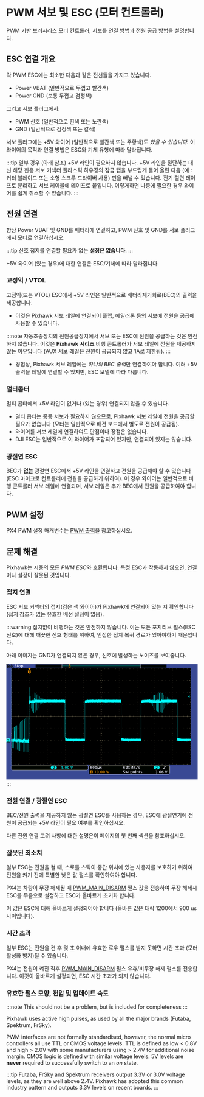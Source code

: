 # PWM 서보 및 ESC (모터 컨트롤러)

PWM 기반 브러시리스 모터 컨트롤러, 서보를 연결 방법과 전원 공급 방법을 설명합니다.

## ESC 연결 개요

각 PWM ESC에는 최소한 다음과 같은 전선들을 가지고 있습니다.

- Power VBAT (일반적으로 두껍고 빨간색)
- Power GND (보통 두껍고 검정색)

그리고 서보 플러그에서:

- PWM 신호 (일반적으로 흰색 또는 노란색)
- GND (일반적으로 검정색 또는 갈색)

서보 플러그에는 +5V 와이어 (일반적으로 빨간색 또는 주황색)도 *있을 수 있습니다*. 이 와이어의 목적과 연결 방법은 ESC와 기체 유형에 따라 달라집니다.

:::tip
일부 경우 (아래 참조) +5V 라인이 필요하지 않습니다. +5V 라인을 절단하는 대신 해당 핀용 서보 커넥터 플라스틱 하우징의 잠금 탭을 부드럽게 들어 올린 다음 (예 : 커터 블레이드 또는 소형 스크루 드라이버 사용) 핀을 빼낼 수 있습니다. 전기 절연 테이프로 분리하고 서보 케이블에 테이프로 붙입니다. 이렇게하면 나중에 필요한 경우 와이어를 쉽게 취소할 수 있습니다.
:::

## 전원 연결

항상 Power VBAT 및 GND를 배터리에 연결하고, PWM 신호 및 GND를 서보 플러그에서 모터로 연결하십시오.

:::tip
신호 접지를 연결할 필요가 없는 **설정은 없습니다**.
:::

+5V 와이어 (있는 경우)에 대한 연결은 ESC/기체에 따라 달라집니다.

### 고정익 / VTOL

고정익(또는 VTOL) ESC에서 +5V 라인은 일반적으로 배터리제거회로(BEC)의 출력을 제공합니다.

- 이것은 Pixhawk 서보 레일에 연결되어 플랩, 에일러론 등의 서보에 전원을 공급에 사용할 수 있습니다.
    
:::note
자동조종장치의 전원공급장치에서 서보 또는 ESC에 전원을 공급하는 것은 안전하지 않습니다. 이것은 **Pixhawk 시리즈** 비행 콘트롤러가 서보 레일에 전원을 제공하지 않는 이유입니다 (AUX 서보 레일은 전원이 공급되지 않고 1A로 제한됨).
:::

- 경험상, Pixhawk 서보 레일에는 *하나의 BEC 출력*만 연결하여야 합니다. 여러 +5V 출력을 레일에 연결할 수 있지만, ESC 모델에 따라 다릅니다.

### 멀티콥터

멀티 콥터에서 +5V 라인이 없거나 (있는 경우) 연결되지 않을 수 있습니다.

- 멀티 콥터는 종종 서보가 필요하지 않으므로, Pixhawk 서보 레일에 전원을 공급할 필요가 없습니다 (모터는 일반적으로 배전 보드에서 별도로 전원이 공급됨).
- 와이어를 서보 레일에 연결하여도 단점이나 장점은 없습니다.
- DJI ESC는 일반적으로 이 와이어가 포함되어 있지만, 연결되어 있지는 않습니다.

### 광절연 ESC

BEC가 **없는** 광절연 ESC에서 +5V 라인을 연결하고 전원을 공급해야 할 수 있습니다 (ESC 마이크로 컨트롤러에 전원을 공급하기 위하여). 이 경우 와이어는 일반적으로 비행 콘트롤러 서보 레일에 연결되며, 서보 레일은 추가 BEC에서 전원을 공급하여야 합니다.

## PWM 설정

PX4 PWM 설정 매개변수는 [PWM 출력](../advanced_config/parameter_reference.md#pwm-outputs)을 참고하십시오.

## 문제 해결

Pixhawk는 시중의 모든 *PWM ESC*와 호환됩니다. 특정 ESC가 작동하지 않으면, 연결이나 설정이 잘못된 것입니다.

### 접지 연결

ESC 서보 커넥터의 접지(검은 색 와이어)가 Pixhawk에 연결되어 있는 지 확인합니다 (접지 참조가 없는 유효한 배선 설정이 없음).

:::warning
접지없이 비행하는 것은 안전하지 않습니다. 이는 모든 포지티브 펄스(ESC 신호)에 대해 깨끗한 신호 형태를 위하여, 인접한 접지 복귀 경로가 있어야하기 때문입니다.

아래 이미지는 GND가 연결되지 않은 경우, 신호에 발생하는 노이즈를 보여줍니다.

![PWM without ground](../../assets/hardware/pwm_esc/pwm_without_gnd.png)
:::

### 전원 연결 / 광절연 ESC

BEC/전원 출력을 제공하지 않는 광절연 ESC를 사용하는 경우, ESC에 광절연기에 전원이 공급되는 +5V 라인이 필요 여부를 확인하십시오.

다른 전원 연결 고려 사항에 대한 설명은이 페이지의 첫 번째 섹션을 참조하십시오.

### 잘못된 최소치

일부 ESC는 전원을 켤 때, 스로틀 스틱이 중간 위치에 있는 사용자를 보호하기 위하여 전원을 켜기 전에 특별한 낮은 값 펄스를 확인하여야 합니다.

PX4는 차량이 무장 해제될 때 [PWM_MAIN_DISARM](../advanced_config/parameter_reference.md#PWM_MAIN_DISARM) 펄스 값을 전송하여 무장 해제시 ESC를 무음으로 설정하고 ESC가 올바르게 초기화 합니다.

이 값은 ESC에 대해 올바르게 설정되어야 합니다 (올바른 값은 대략 1200에서 900 us 사이입니다).

### 시간 초과

일부 ESC는 전원을 켠 후 몇 초 이내에 유효한 로우 펄스를 받지 못하면 시간 초과 (모터 활성화 방지)될 수 있습니다.

PX4는 전원이 켜진 직후 [PWM_MAIN_DISARM](../advanced_config/parameter_reference.md#PWM_MAIN_DISARM) 펄스 유휴/비무장 해제 펄스를 전송합니다. 이것이 올바르게 설정되면, ESC 시간 초과가 되지 않습니다.

### 유효한 펄스 모양, 전압 및 업데이트 속도

:::note
This should not be a problem, but is included for completeness
:::

Pixhawk uses active high pulses, as used by all the major brands (Futaba, Spektrum, FrSky).

PWM interfaces are not formally standardised, however, the normal micro controllers all use TTL or CMOS voltage levels. TTL is defined as low < 0.8V and high > 2.0V with some manufacturers using > 2.4V for additional noise margin. CMOS logic is defined with similar voltage levels. 5V levels are **never** required to successfully switch to an *on* state.

:::tip
Futaba, FrSky and Spektrum receivers output 3.3V or 3.0V voltage levels, as they are well above 2.4V. Pixhawk has adopted this common industry pattern and outputs 3.3V levels on recent boards.
:::